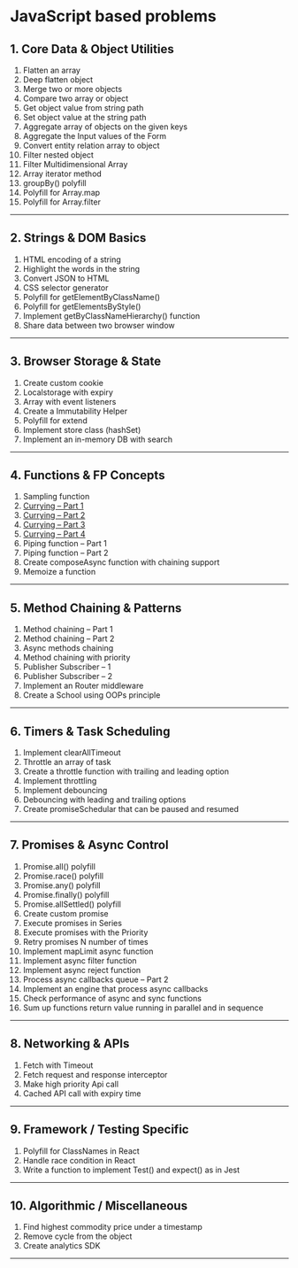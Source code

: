 # JavaScript based problems

## 1. Core Data & Object Utilities
1. Flatten an array  
2. Deep flatten object  
3. Merge two or more objects  
4. Compare two array or object  
5. Get object value from string path  
6. Set object value at the string path  
7. Aggregate array of objects on the given keys  
8. Aggregate the Input values of the Form  
9. Convert entity relation array to object  
10. Filter nested object  
11. Filter Multidimensional Array  
12. Array iterator method  
13. groupBy() polyfill  
14. Polyfill for Array.map  
15. Polyfill for Array.filter  

---

## 2. Strings & DOM Basics
1. HTML encoding of a string  
2. Highlight the words in the string  
3. Convert JSON to HTML  
4. CSS selector generator  
5. Polyfill for getElementByClassName()  
6. Polyfill for getElementsByStyle()  
7. Implement getByClassNameHierarchy() function  
8. Share data between two browser window  

---

## 3. Browser Storage & State
1. Create custom cookie  
2. Localstorage with expiry  
3. Array with event listeners  
4. Create a Immutability Helper  
5. Polyfill for extend  
6. Implement store class (hashSet)  
7. Implement an in-memory DB with search  

---

## 4. Functions & FP Concepts
1. Sampling function  
2. [Currying – Part 1](https://github.com/amanyerpude/frontend/blob/93011f682c10dbe51a73e22986ca0048c1e22476/Learners_Bucket/01_JavaScript_based_problems/04_Functions_%26_FP_Concepts/02_Currying_Part_01.md)  
3. [Currying – Part 2](https://github.com/amanyerpude/frontend/blob/93011f682c10dbe51a73e22986ca0048c1e22476/Learners_Bucket/01_JavaScript_based_problems/04_Functions_%26_FP_Concepts/03_Currying_Part_02.md)  
4. [Currying – Part 3](https://github.com/amanyerpude/frontend/blob/93011f682c10dbe51a73e22986ca0048c1e22476/Learners_Bucket/01_JavaScript_based_problems/04_Functions_%26_FP_Concepts/04_Currying_Part_03.md)  
5. [Currying – Part 4](https://github.com/amanyerpude/frontend/blob/93011f682c10dbe51a73e22986ca0048c1e22476/Learners_Bucket/01_JavaScript_based_problems/04_Functions_%26_FP_Concepts/05_Currying_Part_04.md)  
6. Piping function – Part 1  
7. Piping function – Part 2  
8. Create composeAsync function with chaining support  
9. Memoize a function  

---

## 5. Method Chaining & Patterns
1. Method chaining – Part 1  
2. Method chaining – Part 2  
3. Async methods chaining  
4. Method chaining with priority  
5. Publisher Subscriber – 1  
6. Publisher Subscriber – 2  
7. Implement an Router middleware  
8. Create a School using OOPs principle  

---

## 6. Timers & Task Scheduling
1. Implement clearAllTimeout  
2. Throttle an array of task  
3. Create a throttle function with trailing and leading option  
4. Implement throttling  
5. Implement debouncing  
6. Debouncing with leading and trailing options  
7. Create promiseSchedular that can be paused and resumed  

---

## 7. Promises & Async Control
1. Promise.all() polyfill  
2. Promise.race() polyfill  
3. Promise.any() polyfill  
4. Promise.finally() polyfill  
5. Promise.allSettled() polyfill  
6. Create custom promise  
7. Execute promises in Series  
8. Execute promises with the Priority  
9. Retry promises N number of times  
10. Implement mapLimit async function  
11. Implement async filter function  
12. Implement async reject function  
13. Process async callbacks queue – Part 2  
14. Implement an engine that process async callbacks  
15. Check performance of async and sync functions  
16. Sum up functions return value running in parallel and in sequence  

---

## 8. Networking & APIs
1. Fetch with Timeout  
2. Fetch request and response interceptor  
3. Make high priority Api call  
4. Cached API call with expiry time  

---

## 9. Framework / Testing Specific
1. Polyfill for ClassNames in React  
2. Handle race condition in React  
3. Write a function to implement Test() and expect() as in Jest  

---

## 10. Algorithmic / Miscellaneous
1. Find highest commodity price under a timestamp  
2. Remove cycle from the object  
3. Create analytics SDK  

---
